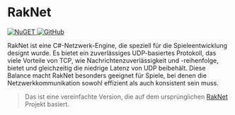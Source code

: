 # RakNet
<a href="https://www.nuget.org/packages/RakNet/">
    <img src="https://img.shields.io/badge/NuGet-004880?style=for-the-badge&logo=nuget&logoColor=white" alt="NuGET"/>
</a>
<a href="https://github.com/JoseLuisHD/RakNet">
    <img src="https://img.shields.io/badge/GitHub-100000?style=for-the-badge&logo=github&logoColor=white" alt="GitHub"/>
</a>

RakNet ist eine C#-Netzwerk-Engine, die speziell für die Spieleentwicklung designt wurde. Es bietet ein zuverlässiges UDP-basiertes Protokoll, das viele Vorteile von TCP, wie Nachrichtenzuverlässigkeit und -reihenfolge, bietet und gleichzeitig die niedrige Latenz von UDP beibehält. Diese Balance macht RakNet besonders geeignet für Spiele, bei denen die Netzwerkkommunikation sowohl effizient als auch konsistent sein muss.

> Das ist eine vereinfachte Version, die auf dem ursprünglichen <a href="https://github.com/facebookarchive/RakNet">RakNet</a> Projekt basiert.
